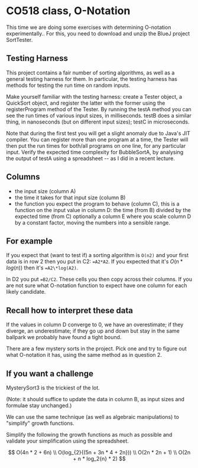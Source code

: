 # CO518 class, O-Notation

This time we are doing some exercises with determining O-notation
experimentally.. For this, you need to download and unzip the BlueJ
project SortTester.

## Testing Harness

This project contains a fair number of sorting algorithms, as well as a
general testing harness for them. In particular, the testing harness has
methods for testing the run time on random inputs.

Make yourself familiar with the testing harness: create a Tester object,
a QuickSort object, and register the latter with the former using the
registerProgram method of the Tester. By running the testA method you
can see the run times of various input sizes, in milliseconds. testB
does a similar thing, in nanoseconds (but on different input sizes);
testC in microseconds.

Note that during the first test you will get a slight anomaly due to
Java's JIT compiler. You can register more than one program at a time,
the Tester will then put the run times for both/all programs on one
line, for any particular input. Verify the expected time complexity for
BubbleSortA, by analysing the output of testA using a spreadsheet -- as
I did in a recent lecture.

## Columns

-   the input size (column A)
-   the time it takes for that input size (column B)
-   the function you expect the program to behave (column C), this is a
    function on the input value in column D: the time (from B) divided
    by the expected time (from C) optionally a column E where you scale
    column D by a constant factor, moving the numbers into a sensible
    range.

## For example

If you expect that (want to test if) a sorting algorithm is `O(n2)` and
your first data is in row 2 then you put in C2: `=A2*A2`. If you
expected that it's $O(n * log(n))$ then it's `=A2\*log(A2)`.

In D2 you put `=B2/C2`. These cells you then copy across their columns.
If you are not sure what O-notation function to expect have one column
for each likely candidate.

## Recall how to interpret these data

If the values in column D converge to 0, we have an overestimate; if
they diverge, an underestimate; if they go up and down but stay in the
same ballpark we probably have found a tight bound.

There are a few mystery sorts in the project. Pick one and try to figure
out what O-notation it has, using the same method as in question 2.

## If you want a challenge

MysterySort3 is the trickiest of the lot.

(Note: it should suffice to update the data in column B, as input sizes
and formulae stay unchanged.)

We can use the same technique (as well as algebraic manipulations) to
"simplify" growth functions.

Simplify the following the growth functions as much as possible and
validate your simplification using the spreadsheet.

$$
    O(4n * 2 + 6n) \\
    O(log_{2}{(5n + 3n * 4 + 2n})) \\
    O(2n * 2n + 1) \\
    O(2n + n * log_2{n} * 2) 
$$
